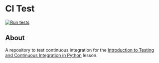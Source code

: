 # CI Test

[![Run tests](https://github.com/CDT-AIMLAC/grid/actions/workflows/pytest.yaml/badge.svg)](https://github.com/CDT-AIMLAC/grid/actions/workflows/pytest.yaml)


## About
A repository to test continuous integration for the [Introduction to Testing and Continuous Integration in Python](https://edbennett.github.io/python-testing-ci) lesson.
